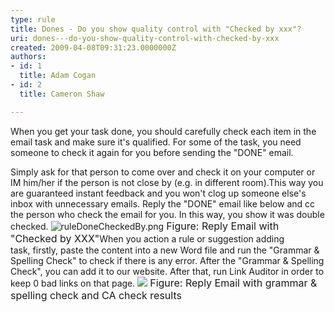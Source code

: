 ```yaml
---
type: rule
title: Dones - Do you show quality control with "Checked by xxx"?
uri: dones---do-you-show-quality-control-with-checked-by-xxx
created: 2009-04-08T09:31:23.0000000Z
authors:
- id: 1
  title: Adam Cogan
- id: 2
  title: Cameron Shaw

---
```


 When you get your task done, you should carefully check each item in the email task and make sure it's qualified. For some of the task, you need someone to check it again for you before sending the "DONE" email.  

   Simply ask for that person to come over and check it on your computer or IM him/her if the person is not close by (e.g. in different room).This way you are guaranteed instant feedback and you won't clog up someone else's inbox with unnecessary emails. 
Reply the "DONE" email like below and cc the person who check the email for you. In this way, you show it was double checked.
![ruleDoneCheckedBy.png](/Communication/RulesToBetterEmail/Documents/ruleDoneCheckedBy.png)
<font class="ms-rteCustom-FigureNormal" size="+0">Figure&#58; Reply Email with &quot;Checked by&#160;<span style="white-space&#58;nowrap;"></span></font><font class="ms-rteCustom-FigureNormal" size="+0"><span style="white-space&#58;nowrap;">XXX&quot;</span></font>When you action a rule or suggestion adding task, firstly, paste the content into a new Word file and run the "Grammar & Spelling Check" to check if there is any error. After the "Grammar & Spelling Check", you can add it to our website. After that, run Link Auditor in order to keep 0 bad links on that page.
![](/Communication/RulesToBetterEmail/PublishingImages/SpellAndLinkCheck.jpg) <font class="ms-rteCustom-FigureNormal" size="+0">Figure&#58; Reply Email with grammar &amp; spelling check and CA check&#160;results<br></font>
